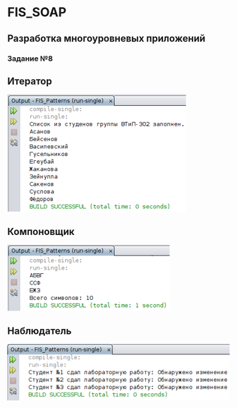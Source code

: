 # FIS_SOAP
## Разработка многоуровневых приложений
### Задание №8
## Итератор
![Итератор](pictures/Итератор.png)
## Компоновщик
![Компоновщик](pictures/Компоновщик.png)
## Наблюдатель
![Наблюдатель](pictures/Наблюдатель.png)
